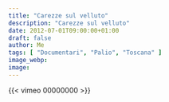 ```yaml
---
title: "Carezze sul velluto"
description: "Carezze sul velluto"
date: 2012-07-01T09:00:00+01:00
draft: false
author: Me
tags: [ "Documentari", "Palio", "Toscana" ]
image_webp:
image:
---
```


{{< vimeo 00000000 >}}
